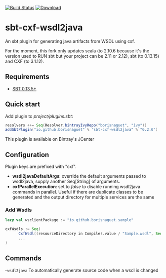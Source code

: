 [![Build Status](https://travis-ci.org/BorisNaguet/sbt-cxf-wsdl2java.svg?branch=master)](https://travis-ci.org/BorisNaguet/sbt-cxf-wsdl2java)
[ ![Download](https://api.bintray.com/packages/borisnaguet/ivy/sbt-cxf-wsdl2java/images/download.svg) ](https://bintray.com/borisnaguet/ivy/sbt-cxf-wsdl2java/_latestVersion)

sbt-cxf-wsdl2java
=================

An sbt plugin for generating java artifacts from WSDL using cxf.

For the moment, this fork only updates scala (to 2.10.6 because it's the version used to RUN sbt but your project can be 2.11 or 2.12), sbt (to 0.13.15) and CXF (to 3.1.12).

## Requirements

* [SBT 0.13.5+](http://www.scala-sbt.org/)


## Quick start

Add plugin to *project/plugins.sbt*:

```scala
resolvers ++= Seq(Resolver.bintrayIvyRepo("borisnaguet", "ivy"))
addSbtPlugin("io.github.borisnaguet" % "sbt-cxf-wsdl2java" % "0.2.0")
```

This plugin is available on Bintray's JCenter

## Configuration

Plugin keys are prefixed with "cxf".

* **wsdl2javaDefaultArgs**: override the default arguments passed to wsdl2java, supply another Seq[String] of arguments.
* **cxfParallelExecution**: set to *false* to disable running wsdl2java commands in parallel. Useful if there are duplicate classes
to be generated and the output directory for multiple services are the same

### Add Wsdls

```scala
lazy val wsclientPackage := "io.github.borisnaguet.sample"

cxfWsdls := Seq(
      CxfWsdl((resourceDirectory in Compile).value / "Sample.wsdl", Seq("-p",  wsclientPackage), "unique wsdl id"),
      ...
)
```

## Commands

```~wsdl2java``` To automatically generate source code when a wsdl is changed
